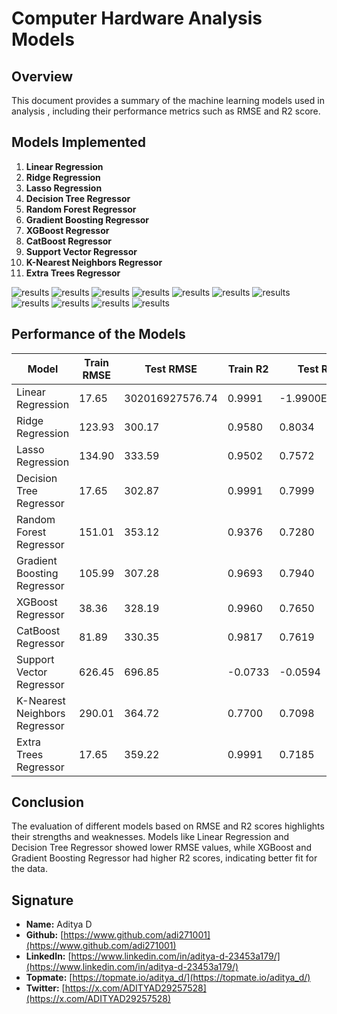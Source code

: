 # Computer Hardware Analysis Models

## Overview
This document provides a summary of the machine learning models used in analysis , including their performance metrics such as RMSE and R2 score.

## Models Implemented

1. **Linear Regression**
2. **Ridge Regression**
3. **Lasso Regression**
4. **Decision Tree Regressor**
5. **Random Forest Regressor**
6. **Gradient Boosting Regressor**
7. **XGBoost Regressor**
8. **CatBoost Regressor**
9. **Support Vector Regressor**
10. **K-Nearest Neighbors Regressor**
11. **Extra Trees Regressor**

![results](https://github.com/adi271001/ML-Crate/blob/Computer-Hardware/Computer%20Hardware%20Analysis/Images/__results___32_0.png?raw=true)
![results](https://github.com/adi271001/ML-Crate/blob/Computer-Hardware/Computer%20Hardware%20Analysis/Images/__results___32_1.png?raw=true)
![results](https://github.com/adi271001/ML-Crate/blob/Computer-Hardware/Computer%20Hardware%20Analysis/Images/__results___32_2.png?raw=true)
![results](https://github.com/adi271001/ML-Crate/blob/Computer-Hardware/Computer%20Hardware%20Analysis/Images/__results___32_3.png?raw=true)
![results](https://github.com/adi271001/ML-Crate/blob/Computer-Hardware/Computer%20Hardware%20Analysis/Images/__results___32_4.png?raw=true)
![results](https://github.com/adi271001/ML-Crate/blob/Computer-Hardware/Computer%20Hardware%20Analysis/Images/__results___32_5.png?raw=true)
![results](https://github.com/adi271001/ML-Crate/blob/Computer-Hardware/Computer%20Hardware%20Analysis/Images/__results___32_6.png?raw=true)
![results](https://github.com/adi271001/ML-Crate/blob/Computer-Hardware/Computer%20Hardware%20Analysis/Images/__results___32_7.png?raw=true)
![results](https://github.com/adi271001/ML-Crate/blob/Computer-Hardware/Computer%20Hardware%20Analysis/Images/__results___32_8.png?raw=true)
![results](https://github.com/adi271001/ML-Crate/blob/Computer-Hardware/Computer%20Hardware%20Analysis/Images/__results___32_9.png?raw=true)
![results](https://github.com/adi271001/ML-Crate/blob/Computer-Hardware/Computer%20Hardware%20Analysis/Images/__results___32_10.png?raw=true)


## Performance of the Models

| Model                       | Train RMSE         | Test RMSE          | Train R2           | Test R2            |
|-----------------------------|---------------------|---------------------|---------------------|---------------------|
| Linear Regression           | 17.65               | 302016927576.74     | 0.9991              | -1.9900E+017        |
| Ridge Regression            | 123.93              | 300.17              | 0.9580              | 0.8034              |
| Lasso Regression            | 134.90              | 333.59              | 0.9502              | 0.7572              |
| Decision Tree Regressor     | 17.65               | 302.87              | 0.9991              | 0.7999              |
| Random Forest Regressor     | 151.01              | 353.12              | 0.9376              | 0.7280              |
| Gradient Boosting Regressor | 105.99              | 307.28              | 0.9693              | 0.7940              |
| XGBoost Regressor           | 38.36               | 328.19              | 0.9960              | 0.7650              |
| CatBoost Regressor          | 81.89               | 330.35              | 0.9817              | 0.7619              |
| Support Vector Regressor    | 626.45              | 696.85              | -0.0733             | -0.0594             |
| K-Nearest Neighbors Regressor| 290.01              | 364.72              | 0.7700              | 0.7098              |
| Extra Trees Regressor       | 17.65               | 359.22              | 0.9991              | 0.7185              |

## Conclusion
The evaluation of different models based on RMSE and R2 scores highlights their strengths and weaknesses. Models like Linear Regression and Decision Tree Regressor showed lower RMSE values, while XGBoost and Gradient Boosting Regressor had higher R2 scores, indicating better fit for the data.

## Signature
- **Name:** Aditya D
- **Github:** [https://www.github.com/adi271001](https://www.github.com/adi271001)
- **LinkedIn:** [https://www.linkedin.com/in/aditya-d-23453a179/](https://www.linkedin.com/in/aditya-d-23453a179/)
- **Topmate:** [https://topmate.io/aditya_d/](https://topmate.io/aditya_d/)
- **Twitter:** [https://x.com/ADITYAD29257528](https://x.com/ADITYAD29257528)
